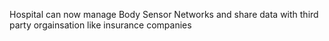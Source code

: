 Hospital can now manage 
Body Sensor Networks and share data with third party orgainsation like insurance companies 
